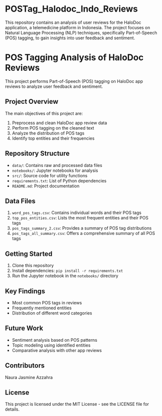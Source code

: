 # POSTag_Halodoc_Indo_Reviews
This repository contains an analysis of user reviews for the HaloDoc application, a telemedicine platform in Indonesia. The project focuses on Natural Language Processing (NLP) techniques, specifically Part-of-Speech (POS) tagging, to gain insights into user feedback and sentiment.

# POS Tagging Analysis of HaloDoc Reviews

This project performs Part-of-Speech (POS) tagging on HaloDoc app reviews to analyze user feedback and sentiment.

## Project Overview

The main objectives of this project are:
1. Preprocess and clean HaloDoc app review data
2. Perform POS tagging on the cleaned text
3. Analyze the distribution of POS tags
4. Identify top entities and their frequencies

## Repository Structure

- `data/`: Contains raw and processed data files
- `notebooks/`: Jupyter notebooks for analysis
- `src/`: Source code for utility functions
- `requirements.txt`: List of Python dependencies
- `README.md`: Project documentation

## Data Files

1. `word_pos_tags.csv`: Contains individual words and their POS tags
2. `top_pos_entities.csv`: Lists the most frequent entities and their POS tags
3. `pos_tags_summary_2.csv`: Provides a summary of POS tag distributions
4. `pos_tags_all_summary.csv`: Offers a comprehensive summary of all POS tags

## Getting Started

1. Clone this repository
2. Install dependencies: `pip install -r requirements.txt`
3. Run the Jupyter notebook in the `notebooks/` directory

## Key Findings

- Most common POS tags in reviews
- Frequently mentioned entities
- Distribution of different word categories

## Future Work

- Sentiment analysis based on POS patterns
- Topic modeling using identified entities
- Comparative analysis with other app reviews

## Contributors

Naura Jasmine Azzahra

## License

This project is licensed under the MIT License - see the LICENSE file for details.
